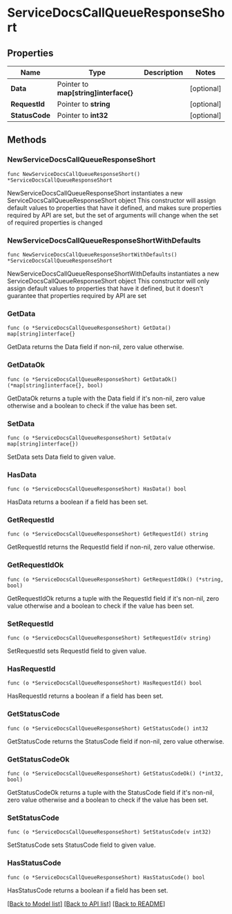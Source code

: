 # ServiceDocsCallQueueResponseShort

## Properties

Name | Type | Description | Notes
------------ | ------------- | ------------- | -------------
**Data** | Pointer to **map[string]interface{}** |  | [optional] 
**RequestId** | Pointer to **string** |  | [optional] 
**StatusCode** | Pointer to **int32** |  | [optional] 

## Methods

### NewServiceDocsCallQueueResponseShort

`func NewServiceDocsCallQueueResponseShort() *ServiceDocsCallQueueResponseShort`

NewServiceDocsCallQueueResponseShort instantiates a new ServiceDocsCallQueueResponseShort object
This constructor will assign default values to properties that have it defined,
and makes sure properties required by API are set, but the set of arguments
will change when the set of required properties is changed

### NewServiceDocsCallQueueResponseShortWithDefaults

`func NewServiceDocsCallQueueResponseShortWithDefaults() *ServiceDocsCallQueueResponseShort`

NewServiceDocsCallQueueResponseShortWithDefaults instantiates a new ServiceDocsCallQueueResponseShort object
This constructor will only assign default values to properties that have it defined,
but it doesn't guarantee that properties required by API are set

### GetData

`func (o *ServiceDocsCallQueueResponseShort) GetData() map[string]interface{}`

GetData returns the Data field if non-nil, zero value otherwise.

### GetDataOk

`func (o *ServiceDocsCallQueueResponseShort) GetDataOk() (*map[string]interface{}, bool)`

GetDataOk returns a tuple with the Data field if it's non-nil, zero value otherwise
and a boolean to check if the value has been set.

### SetData

`func (o *ServiceDocsCallQueueResponseShort) SetData(v map[string]interface{})`

SetData sets Data field to given value.

### HasData

`func (o *ServiceDocsCallQueueResponseShort) HasData() bool`

HasData returns a boolean if a field has been set.

### GetRequestId

`func (o *ServiceDocsCallQueueResponseShort) GetRequestId() string`

GetRequestId returns the RequestId field if non-nil, zero value otherwise.

### GetRequestIdOk

`func (o *ServiceDocsCallQueueResponseShort) GetRequestIdOk() (*string, bool)`

GetRequestIdOk returns a tuple with the RequestId field if it's non-nil, zero value otherwise
and a boolean to check if the value has been set.

### SetRequestId

`func (o *ServiceDocsCallQueueResponseShort) SetRequestId(v string)`

SetRequestId sets RequestId field to given value.

### HasRequestId

`func (o *ServiceDocsCallQueueResponseShort) HasRequestId() bool`

HasRequestId returns a boolean if a field has been set.

### GetStatusCode

`func (o *ServiceDocsCallQueueResponseShort) GetStatusCode() int32`

GetStatusCode returns the StatusCode field if non-nil, zero value otherwise.

### GetStatusCodeOk

`func (o *ServiceDocsCallQueueResponseShort) GetStatusCodeOk() (*int32, bool)`

GetStatusCodeOk returns a tuple with the StatusCode field if it's non-nil, zero value otherwise
and a boolean to check if the value has been set.

### SetStatusCode

`func (o *ServiceDocsCallQueueResponseShort) SetStatusCode(v int32)`

SetStatusCode sets StatusCode field to given value.

### HasStatusCode

`func (o *ServiceDocsCallQueueResponseShort) HasStatusCode() bool`

HasStatusCode returns a boolean if a field has been set.


[[Back to Model list]](../README.md#documentation-for-models) [[Back to API list]](../README.md#documentation-for-api-endpoints) [[Back to README]](../README.md)



